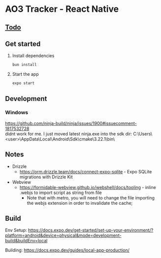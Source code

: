 # AO3 Tracker - React Native

## [Todo](TODO.md)

## Get started

1. Install dependencies

   ```bash
   bun install
   ```

2. Start the app

   ```bash
   expo start
   ```

## Development

### Windows

https://github.com/ninja-build/ninja/issues/1900#issuecomment-1817532728 \
didnt work for me. I just moved latest ninja.exe into the sdk dir:
C:\\Users\\\<user\>\\AppData\\Local\\Android\\Sdk\\cmake\\3.22.1\\bin\\

## Notes

- Drizzle
    - https://orm.drizzle.team/docs/connect-expo-sqlite - Expo SQLite migrations with Drizzle Kit
- Webview
    - https://formidable-webview.github.io/webshell/docs/tooling - inline .webjs to import script as string from file
        - Note that with metro, you will need to change the file importing the webjs extension in order to invalidate
          the cache;

## Build

Env
Setup: https://docs.expo.dev/get-started/set-up-your-environment/?platform=android&device=physical&mode=development-build&buildEnv=local

Building: https://docs.expo.dev/guides/local-app-production/